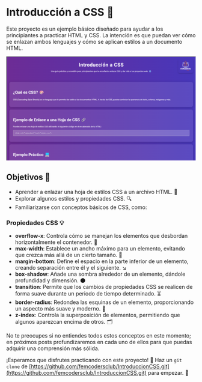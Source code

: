 # Introducción a CSS 🎨

Este proyecto es un ejemplo básico diseñado para ayudar a los principiantes a practicar HTML y CSS. La intención es que puedan ver cómo se enlazan ambos lenguajes y cómo se aplican estilos a un documento HTML.

![Vista previa del proyecto](assets/IntroduccionCss.png)

## Objetivos 🚀

- Aprender a enlazar una hoja de estilos CSS a un archivo HTML. 📄
- Explorar algunos estilos y propiedades CSS. 🔍
- Familiarizarse con conceptos básicos de CSS, como:

### Propiedades CSS 💡

- **overflow-x**: Controla cómo se manejan los elementos que desbordan horizontalmente el contenedor. 📏
- **max-width**: Establece un ancho máximo para un elemento, evitando que crezca más allá de un cierto tamaño. 📐
- **margin-bottom**: Define el espacio en la parte inferior de un elemento, creando separación entre él y el siguiente. ↘️
- **box-shadow**: Añade una sombra alrededor de un elemento, dándole profundidad y dimensión. 🌑
- **transition**: Permite que los cambios de propiedades CSS se realicen de forma suave durante un periodo de tiempo determinado. ⏳
- **border-radius**: Redondea las esquinas de un elemento, proporcionando un aspecto más suave y moderno. 🔵
- **z-index**: Controla la superposición de elementos, permitiendo que algunos aparezcan encima de otros. 🗂️

No te preocupes si no entiendes todos estos conceptos en este momento; en próximos posts profundizaremos en cada uno de ellos para que puedas adquirir una comprensión más sólida.

¡Esperamos que disfrutes practicando con este proyecto! 🎉 Haz un `git clone` de [https://github.com/femcodersclub/IntroduccionCSS.git](https://github.com/femcodersclub/IntroduccionCSS.git) para empezar. 🚀
